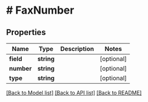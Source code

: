 # # FaxNumber

## Properties

Name | Type | Description | Notes
------------ | ------------- | ------------- | -------------
**field** | **string** |  | [optional]
**number** | **string** |  | [optional]
**type** | **string** |  | [optional]

[[Back to Model list]](../../README.md#models) [[Back to API list]](../../README.md#endpoints) [[Back to README]](../../README.md)
